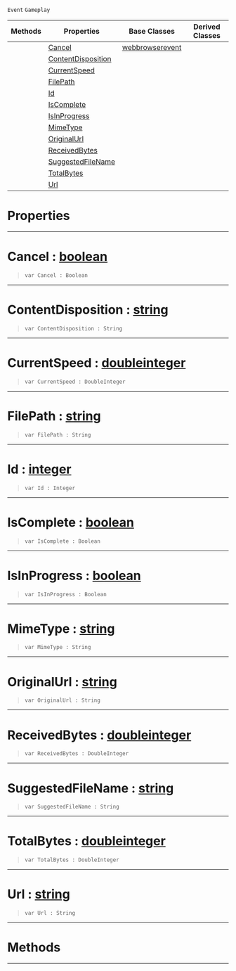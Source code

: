  `Event` `Gameplay`



|Methods|Properties|Base Classes|Derived Classes|
|---|---|---|---|
| |[ Cancel](https://github.com/zeroengineteam/ZeroDocs/blob/master/code_reference/class_reference/webbrowserdownloadevent.markdown#cancel-zero-engine-docum)|[webbrowserevent](https://github.com/zeroengineteam/ZeroDocs/blob/master/code_reference/class_reference/webbrowserevent.markdown)| |
| |[ ContentDisposition](https://github.com/zeroengineteam/ZeroDocs/blob/master/code_reference/class_reference/webbrowserdownloadevent.markdown#contentdisposition-zero)| | |
| |[ CurrentSpeed](https://github.com/zeroengineteam/ZeroDocs/blob/master/code_reference/class_reference/webbrowserdownloadevent.markdown#currentspeed-zero-engine)| | |
| |[ FilePath](https://github.com/zeroengineteam/ZeroDocs/blob/master/code_reference/class_reference/webbrowserdownloadevent.markdown#filepath-zero-engine-doc)| | |
| |[ Id](https://github.com/zeroengineteam/ZeroDocs/blob/master/code_reference/class_reference/webbrowserdownloadevent.markdown#id-zero-engine-documenta)| | |
| |[ IsComplete](https://github.com/zeroengineteam/ZeroDocs/blob/master/code_reference/class_reference/webbrowserdownloadevent.markdown#iscomplete-zero-engine-d)| | |
| |[ IsInProgress](https://github.com/zeroengineteam/ZeroDocs/blob/master/code_reference/class_reference/webbrowserdownloadevent.markdown#isinprogress-zero-engine)| | |
| |[ MimeType](https://github.com/zeroengineteam/ZeroDocs/blob/master/code_reference/class_reference/webbrowserdownloadevent.markdown#mimetype-zero-engine-doc)| | |
| |[ OriginalUrl](https://github.com/zeroengineteam/ZeroDocs/blob/master/code_reference/class_reference/webbrowserdownloadevent.markdown#originalurl-zero-engine)| | |
| |[ ReceivedBytes](https://github.com/zeroengineteam/ZeroDocs/blob/master/code_reference/class_reference/webbrowserdownloadevent.markdown#receivedbytes-zero-engin)| | |
| |[ SuggestedFileName](https://github.com/zeroengineteam/ZeroDocs/blob/master/code_reference/class_reference/webbrowserdownloadevent.markdown#suggestedfilename-zero-e)| | |
| |[ TotalBytes](https://github.com/zeroengineteam/ZeroDocs/blob/master/code_reference/class_reference/webbrowserdownloadevent.markdown#totalbytes-zero-engine-d)| | |
| |[ Url](https://github.com/zeroengineteam/ZeroDocs/blob/master/code_reference/class_reference/webbrowserdownloadevent.markdown#url-zero-engine-document)| | |


 #  Properties


---  
 #  Cancel : [boolean](https://github.com/zeroengineteam/ZeroDocs/blob/master/code_reference/nada_base_types/boolean.markdown)

> 
> ``` lang=cpp, name=Nada
> var Cancel : Boolean


---  
 #  ContentDisposition : [string](https://github.com/zeroengineteam/ZeroDocs/blob/master/code_reference/nada_base_types/string.markdown)

> 
> ``` lang=cpp, name=Nada
> var ContentDisposition : String


---  
 #  CurrentSpeed : [doubleinteger](https://github.com/zeroengineteam/ZeroDocs/blob/master/code_reference/nada_base_types/doubleinteger.markdown)

> 
> ``` lang=cpp, name=Nada
> var CurrentSpeed : DoubleInteger


---  
 #  FilePath : [string](https://github.com/zeroengineteam/ZeroDocs/blob/master/code_reference/nada_base_types/string.markdown)

> 
> ``` lang=cpp, name=Nada
> var FilePath : String


---  
 #  Id : [integer](https://github.com/zeroengineteam/ZeroDocs/blob/master/code_reference/nada_base_types/integer.markdown)

> 
> ``` lang=cpp, name=Nada
> var Id : Integer


---  
 #  IsComplete : [boolean](https://github.com/zeroengineteam/ZeroDocs/blob/master/code_reference/nada_base_types/boolean.markdown)

> 
> ``` lang=cpp, name=Nada
> var IsComplete : Boolean


---  
 #  IsInProgress : [boolean](https://github.com/zeroengineteam/ZeroDocs/blob/master/code_reference/nada_base_types/boolean.markdown)

> 
> ``` lang=cpp, name=Nada
> var IsInProgress : Boolean


---  
 #  MimeType : [string](https://github.com/zeroengineteam/ZeroDocs/blob/master/code_reference/nada_base_types/string.markdown)

> 
> ``` lang=cpp, name=Nada
> var MimeType : String


---  
 #  OriginalUrl : [string](https://github.com/zeroengineteam/ZeroDocs/blob/master/code_reference/nada_base_types/string.markdown)

> 
> ``` lang=cpp, name=Nada
> var OriginalUrl : String


---  
 #  ReceivedBytes : [doubleinteger](https://github.com/zeroengineteam/ZeroDocs/blob/master/code_reference/nada_base_types/doubleinteger.markdown)

> 
> ``` lang=cpp, name=Nada
> var ReceivedBytes : DoubleInteger


---  
 #  SuggestedFileName : [string](https://github.com/zeroengineteam/ZeroDocs/blob/master/code_reference/nada_base_types/string.markdown)

> 
> ``` lang=cpp, name=Nada
> var SuggestedFileName : String


---  
 #  TotalBytes : [doubleinteger](https://github.com/zeroengineteam/ZeroDocs/blob/master/code_reference/nada_base_types/doubleinteger.markdown)

> 
> ``` lang=cpp, name=Nada
> var TotalBytes : DoubleInteger


---  
 #  Url : [string](https://github.com/zeroengineteam/ZeroDocs/blob/master/code_reference/nada_base_types/string.markdown)

> 
> ``` lang=cpp, name=Nada
> var Url : String


---  
 #  Methods


---  
 

 